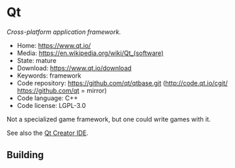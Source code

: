 # Qt

_Cross-platform application framework._

- Home: https://www.qt.io/
- Media: <https://en.wikipedia.org/wiki/Qt_(software)>
- State: mature
- Download: https://www.qt.io/download
- Keywords: framework
- Code repository: https://github.com/qt/qtbase.git (http://code.qt.io/cgit/ https://github.com/qt = mirror)
- Code language: C++
- Code license: LGPL-3.0

Not a specialized game framework, but one could write games with it.

See also the [Qt Creator IDE](https://wiki.qt.io/Qt_Creator).

## Building

